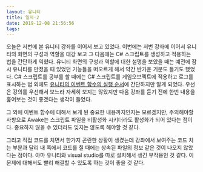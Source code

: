 ```yaml
---
layout: 유니티
title: 일지-2
date: 2019-12-08 21:56:56
tags:
---
```


오늘은 저번에 본 유니티 강좌를 이어서 보고 있었다. 이번에는 저번 강좌에 이어서 유니티의 화면의 구성과 역할을 대강 보고 그 다음에는 C# 스크립트를 생성하고 적용하는 법을 간단하게 익혔다. 유니티 화면의 구성과 역할에 대한 설명을 보았을 때는 예전에 잠시 유니티를 만졌을 때 있었던 기능들을 떠오르게 해서 약간 반가운 기분도 들기도 했었다. C# 스크립트를 공부를 할 때에는 C# 스크립트를 게임오브젝트에 적용하고 로그를 표시하는 법 외에도 [유니티의 이벤트 함수의 실행 순서](https://docs.unity3d.com/kr/current/Manual/ExecutionOrder.html)에 간단하지만 알게 되었다. 우선은 강의를 우선해서 보느라 자세히 보지는 않았지만 다음 강좌를 듣기 전에 한번 내용을 훑어보는 것이 좋겠다는 생각이 들었다.

그 외에 이벤트 함수에 대해서 보게 된 중요한 내용까지인지는 모르겠지만, 주의해야할 사항으로 Awake는 스크립트 파일을 비활성화 시키더라도 활성화가 되어 있다는 점이다. 중요하지 않을 수 있더라도 잊지는 않도록 해야할 것 같다.

그리고 직접 코드를 치면서 한가지 곤란한 상황이 생겼는데 강좌에서 보여주는 코드 치는 부분과 달리 내 쪽에서 코드를 칠 때에는 상속된 파일의 정보 같은 것이 나오지 않았다는 점이다. 아마 유니티와 visual studio를 따로 설치해서 생긴 부작용인 것 같다. 이 문제에 대해서도 빨리 해결할 수 있도록 하는 것이 좋을 것 같다.